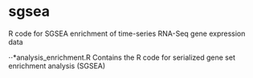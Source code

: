 # sgsea
R code for SGSEA enrichment of time-series RNA-Seq gene expression data

⋅⋅*analysis_enrichment.R
Contains the R code for serialized gene set enrichment analysis (SGSEA)
